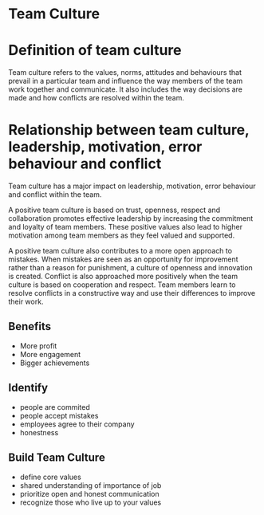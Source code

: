 # Team Culture

# Definition of team culture

Team culture refers to the values, norms, attitudes and behaviours that prevail in a particular team and influence the way members of the team work together and communicate. It also includes the way decisions are made and how conflicts are resolved within the team.

# Relationship between team culture, leadership, motivation, error behaviour and conflict

Team culture has a major impact on leadership, motivation, error behaviour and conflict within the team.

A positive team culture is based on trust, openness, respect and collaboration promotes effective leadership by increasing the commitment and loyalty of team members. These positive values also lead to higher motivation among team members as they feel valued and supported.

A positive team culture also contributes to a more open approach to mistakes. When mistakes are seen as an opportunity for improvement rather than a reason for punishment, a culture of openness and innovation is created. Conflict is also approached more positively when the team culture is based on cooperation and respect. Team members learn to resolve conflicts in a constructive way and use their differences to improve their work.

## Benefits

-   More profit
-   More engagement
-   Bigger achievements

## Identify

-   people are commited
-   people accept mistakes
-   employees agree to their company
-   honestness

## Build Team Culture

-   define core values
-   shared understanding of importance of job
-   prioritize open and honest communication
-   recognize those who live up to your values

